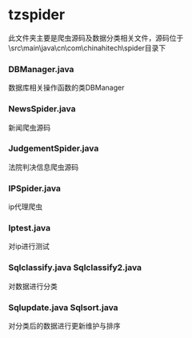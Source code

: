 # tzspider

此文件夹主要是爬虫源码及数据分类相关文件，源码位于\src\main\java\cn\com\chinahitech\spider目录下

### DBManager.java

数据库相关操作函数的类DBManager

### NewsSpider.java

新闻爬虫源码

### JudgementSpider.java

法院判决信息爬虫源码

### IPSpider.java

ip代理爬虫

### Iptest.java

对ip进行测试

### Sqlclassify.java Sqlclassify2.java

对数据进行分类

### Sqlupdate.java Sqlsort.java

对分类后的数据进行更新维护与排序